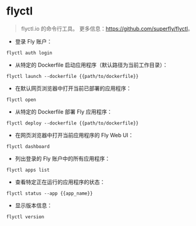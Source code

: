 # flyctl

> flyctl.io 的命令行工具。
> 更多信息：<https://github.com/superfly/flyctl>。

- 登录 Fly 账户：

`flyctl auth login`

- 从特定的 Dockerfile 启动应用程序（默认路径为当前工作目录）：

`flyctl launch --dockerfile {{path/to/dockerfile}}`

- 在默认网页浏览器中打开当前已部署的应用程序：

`flyctl open`

- 从特定的 Dockerfile 部署 Fly 应用程序：

`flyctl deploy --dockerfile {{path/to/dockerfile}}`

- 在网页浏览器中打开当前应用程序的 Fly Web UI：

`flyctl dashboard`

- 列出登录的 Fly 账户中的所有应用程序：

`flyctl apps list`

- 查看特定正在运行的应用程序的状态：

`flyctl status --app {{app_name}}`

- 显示版本信息：

`flyctl version`